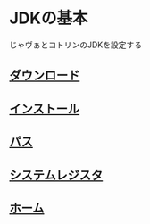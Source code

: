 # JDKの基本

じゃヴぁとコトリンのJDKを設定する

## [ダウンロード](https://github.com/ghsumiyasu/Java-Basico/blob/main/README-Java-Download-jp.md)
## [インストール](https://github.com/ghsumiyasu/Java-Basico/blob/main/README-Java-Instalacao-jp.md)
## [パス](https://github.com/ghsumiyasu/Java-Basico/blob/main/README-Java-Path-jp.md)
## [システムレジスタ](https://github.com/ghsumiyasu/Java-Basico/blob/main/README-Java-Registro-jp.md)
## [ホーム](https://github.com/ghsumiyasu/Java-Basico/blob/main/README-Java-Home-jp.md)
